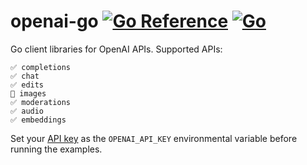 # openai-go [![Go Reference](https://pkg.go.dev/badge/github.com/rakyll/openai-go.svg)](https://pkg.go.dev/github.com/rakyll/openai-go) [![Go](https://github.com/rakyll/openai-go/actions/workflows/go.yml/badge.svg)](https://github.com/rakyll/openai-go/actions/workflows/go.yml)

Go client libraries for OpenAI APIs. Supported APIs:
```
✅ completions
✅ chat
✅ edits
🚧 images
✅ moderations
✅ audio
✅ embeddings
```

Set your [API key](https://platform.openai.com/account/api-keys)
as the `OPENAI_API_KEY` environmental variable before running the examples.

